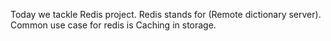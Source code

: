 Today we tackle Redis project. Redis stands for (Remote dictionary server). Common use case for redis is Caching in storage.